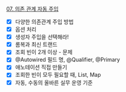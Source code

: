 [07. 의존 관계 자동 주입](https://rounded-eucalyptus-058.notion.site/07-f8b27976467241e1b55f878e3d0647cf)

- [x] 다양한 의존관계 주입 방법
- [x] 옵션 처리
- [x] 생성자 주입을 선택해라!
- [x] 롬복과 최신 트랜드
- [x] 조회 빈이 2개 이상 - 문제
- [x] @Autowired 필드 명, @Qualifier, @Primary
- [x] 애노테이션 직접 만들기
- [x] 조회한 빈이 모두 필요할 때, List, Map
- [x] 자동, 수동의 올바른 실무 운영 기준
